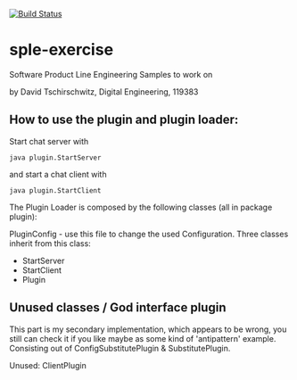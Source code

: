 [![Build Status](https://travis-ci.com/Madave94/sple-exercise.svg?token=sBsi8fZsf8GM9ptYZkau&branch=master)](https://travis-ci.com/Madave94/sple-exercise)
# sple-exercise
Software Product Line Engineering Samples to work on

by David Tschirschwitz, Digital Engineering, 119383

## How to use the plugin and plugin loader:

Start chat server with

    java plugin.StartServer
    
and start a chat client with

    java plugin.StartClient

The Plugin Loader is composed by the following classes (all in package plugin):

PluginConfig - use this file to change the used Configuration.
Three classes inherit from this class:
- StartServer
- StartClient
- Plugin

## Unused classes / God interface plugin

This part is my secondary implementation, which appears to be wrong, you still can check it if you like maybe as some kind of 'antipattern' example. Consisting out of ConfigSubstitutePlugin & SubstitutePlugin.

Unused: ClientPlugin
